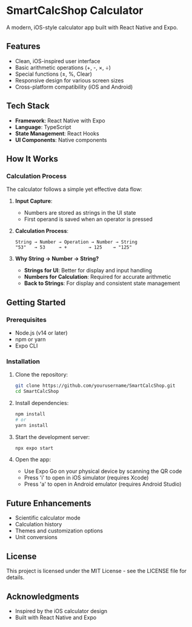 # SmartCalcShop Calculator

A modern, iOS-style calculator app built with React Native and Expo.

## Features

- Clean, iOS-inspired user interface
- Basic arithmetic operations (+, -, ×, ÷)
- Special functions (±, %, Clear)
- Responsive design for various screen sizes
- Cross-platform compatibility (iOS and Android)

## Tech Stack

- **Framework**: React Native with Expo
- **Language**: TypeScript
- **State Management**: React Hooks
- **UI Components**: Native components

## How It Works

### Calculation Process

The calculator follows a simple yet effective data flow:

1. **Input Capture**:
   - Numbers are stored as strings in the UI state
   - First operand is saved when an operator is pressed

2. **Calculation Process**:
   ```
   String → Number → Operation → Number → String
   "53"   → 53     → +        → 125    → "125"
   ```

3. **Why String → Number → String?**
   - **Strings for UI**: Better for display and input handling
   - **Numbers for Calculation**: Required for accurate arithmetic
   - **Back to Strings**: For display and consistent state management

## Getting Started

### Prerequisites

- Node.js (v14 or later)
- npm or yarn
- Expo CLI

### Installation

1. Clone the repository:
   ```bash
   git clone https://github.com/yourusername/SmartCalcShop.git
   cd SmartCalcShop
   ```

2. Install dependencies:
   ```bash
   npm install
   # or
   yarn install
   ```

3. Start the development server:
   ```bash
   npx expo start
   ```

4. Open the app:
   - Use Expo Go on your physical device by scanning the QR code
   - Press 'i' to open in iOS simulator (requires Xcode)
   - Press 'a' to open in Android emulator (requires Android Studio)

## Future Enhancements

- Scientific calculator mode
- Calculation history
- Themes and customization options
- Unit conversions

## License

This project is licensed under the MIT License - see the LICENSE file for details.

## Acknowledgments

- Inspired by the iOS calculator design
- Built with React Native and Expo
